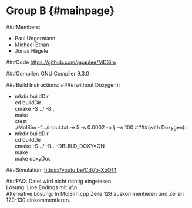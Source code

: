 Group B {#mainpage}
====================
###Members:
* Paul Ungermann
* Michael Ethan
* Jonas Hägele

###Code
https://github.com/ppaulee/MDSim

###Compiler:
GNU Compiler 9.3.0


###Build Instructions:
####(without Doxygen):
* mkdir buildDir  
  cd buildDir  
  cmake -S ../ -B .  
  make  
  ctest \
  ./MolSim -f ../input.txt -e 5 -s 0.0002 -a lj -w 100
####(with Doxygen):
* mkdir buildDir  
  cd buildDir  
  cmake -S ../ -B . -DBUILD_DOXY=ON   
  make  
  make doxyDoc

###Simulation:
https://youtu.be/Cdi7o-XbQ14

###FAQ:
Datei wird nicht richtig eingelesen. \
Lösung: Line Endings mit \r\n \
Alternative Lösung: In MolSim.cpp Zeile 128 auskommentieren und Zeilen 129-130 einkommentieren.
